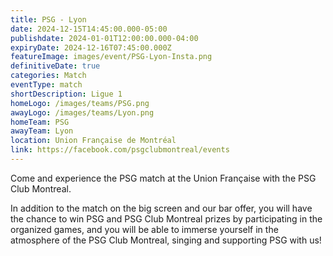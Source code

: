 ```yaml
---
title: PSG - Lyon
date: 2024-12-15T14:45:00.000-05:00
publishdate: 2024-01-01T12:00:00.000-04:00
expiryDate: 2024-12-16T07:45:00.000Z
featureImage: images/event/PSG-Lyon-Insta.png
definitiveDate: true
categories: Match
eventType: match
shortDescription: Ligue 1
homeLogo: /images/teams/PSG.png
awayLogo: /images/teams/Lyon.png
homeTeam: PSG
awayTeam: Lyon
location: Union Française de Montréal
link: https://facebook.com/psgclubmontreal/events
---
```


Come and experience the PSG match at the Union Française with the PSG Club Montreal.

In addition to the match on the big screen and our bar offer, you will have the chance to win PSG and PSG Club Montreal prizes by participating in the organized games, and you will be able to immerse yourself in the atmosphere of the PSG Club Montreal, singing and supporting PSG with us!

